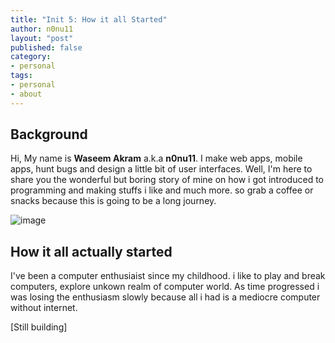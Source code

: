 ```yaml
---
title: "Init 5: How it all Started"
author: n0nu11
layout: "post"
published: false
category:
- personal
tags:
- personal
- about
---
```


## Background

Hi, My name is __Waseem Akram__ a.k.a **n0nu11**. I make web apps, mobile apps, hunt bugs and design a little bit of user interfaces.
Well, I'm here to share you the wonderful but boring story of mine on how i got introduced to programming and making stuffs i like and much more. so grab a coffee or snacks because this is going to be a long journey.

![image](https://media.giphy.com/media/tyqcJoNjNv0Fq/giphy.gif)

## How it all actually started

I've been a computer enthusiaist since my childhood. i like to play and break computers, explore unkown realm of computer world. As time progressed i was losing the enthusiasm slowly because all i had is a mediocre computer without internet.

[Still building]
